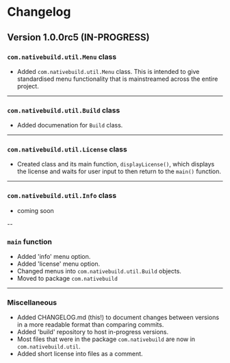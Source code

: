Changelog
===

Version 1.0.0rc5 (IN-PROGRESS)
---

### `com.nativebuild.util.Menu` class


- Added `com.nativebuild.util.Menu` class. This is
intended to give standardised menu functionality
that is mainstreamed across the entire project.

---

### `com.nativebuild.util.Build` class

- Added documenation for `Build` class.

---

### `com.nativebuild.util.License` class

- Created class and its main function,
`displayLicense()`, which displays the license
and waits for user input to then return to the
`main()` function.

---

### `com.nativebuild.util.Info` class

- coming soon

--

### `main` function

- Added 'info' menu option.
- Added 'license' menu option.
- Changed menus into `com.nativebuild.util.Build`
objects.
- Moved to package `com.nativebuild`

---

### Miscellaneous

- Added CHANGELOG.md (this!) to document changes
between versions in a more readable format than
comparing commits.
- Added 'build' repository to host in-progress
versions.
- Most files that were in the package
`com.nativebuild` are now in
`com.nativebuild.util`.
- Added short license into files as a comment.